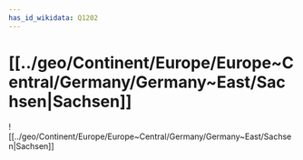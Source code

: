 ```yaml
---
has_id_wikidata: Q1202
---
```


# [[../geo/Continent/Europe/Europe~Central/Germany/Germany~East/Sachsen|Sachsen]] 

![[../geo/Continent/Europe/Europe~Central/Germany/Germany~East/Sachsen|Sachsen]] 

